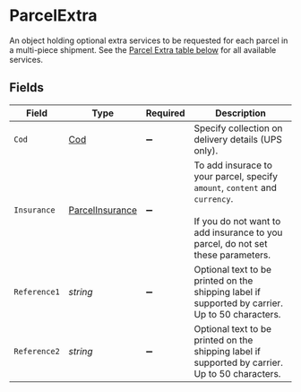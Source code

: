 # ParcelExtra

An object holding optional extra services to be requested for each parcel in a multi-piece shipment. 
See the <a href="#section/Parcel-Extras">Parcel Extra table below</a> for all available services.


## Fields

| Field                                                                                                                                                               | Type                                                                                                                                                                | Required                                                                                                                                                            | Description                                                                                                                                                         |
| ------------------------------------------------------------------------------------------------------------------------------------------------------------------- | ------------------------------------------------------------------------------------------------------------------------------------------------------------------- | ------------------------------------------------------------------------------------------------------------------------------------------------------------------- | ------------------------------------------------------------------------------------------------------------------------------------------------------------------- |
| `Cod`                                                                                                                                                               | [Cod](../../Models/Components/Cod.md)                                                                                                                               | :heavy_minus_sign:                                                                                                                                                  | Specify collection on delivery details (UPS only).                                                                                                                  |
| `Insurance`                                                                                                                                                         | [ParcelInsurance](../../Models/Components/ParcelInsurance.md)                                                                                                       | :heavy_minus_sign:                                                                                                                                                  | To add insurace to your parcel, specify `amount`, `content` and `currency`. <br><br>If you do not want to add insurance to you parcel, do not set these parameters. |
| `Reference1`                                                                                                                                                        | *string*                                                                                                                                                            | :heavy_minus_sign:                                                                                                                                                  | Optional text to be printed on the shipping label if supported by carrier. Up to 50 characters.                                                                     |
| `Reference2`                                                                                                                                                        | *string*                                                                                                                                                            | :heavy_minus_sign:                                                                                                                                                  | Optional text to be printed on the shipping label if supported by carrier. Up to 50 characters.                                                                     |